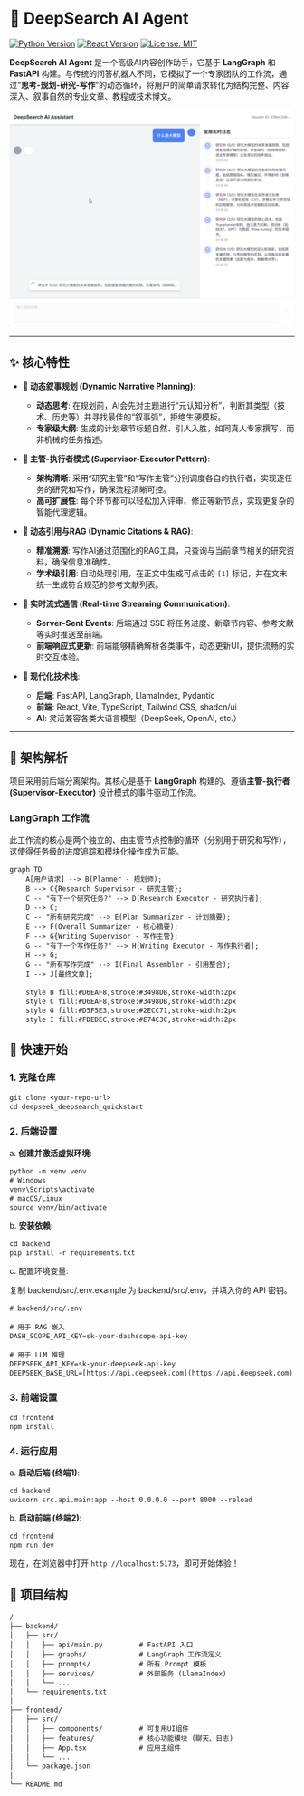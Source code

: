# 🚀 DeepSearch AI Agent

[![Python Version](https://img.shields.io/badge/Python-3.9%2B-blue.svg)](https://www.python.org/downloads/)
[![React Version](https://img.shields.io/badge/React-18%2B-blue.svg)](https://reactjs.org/)
[![License: MIT](https://img.shields.io/badge/License-MIT-yellow.svg)](https://opensource.org/licenses/MIT)

**DeepSearch AI Agent** 是一个高级AI内容创作助手，它基于 **LangGraph** 和 **FastAPI** 构建。与传统的问答机器人不同，它模拟了一个专家团队的工作流，通过“**思考-规划-研究-写作**”的动态循环，将用户的简单请求转化为结构完整、内容深入、叙事自然的专业文章、教程或技术博文。

![img.png](img.png)

---

## ✨ 核心特性

- **🧠 动态叙事规划 (Dynamic Narrative Planning)**:
  - **动态思考**: 在规划前，AI会先对主题进行“元认知分析”，判断其类型（技术、历史等）并寻找最佳的“叙事弧”，拒绝生硬模板。
  - **专家级大纲**: 生成的计划章节标题自然、引人入胜，如同真人专家撰写，而非机械的任务描述。

- **🔄 主管-执行者模式 (Supervisor-Executor Pattern)**:
  - **架构清晰**: 采用“研究主管”和“写作主管”分别调度各自的执行者，实现逐任务的研究和写作，确保流程清晰可控。
  - **高可扩展性**: 每个环节都可以轻松加入评审、修正等新节点，实现更复杂的智能代理逻辑。

- **🔗 动态引用与RAG (Dynamic Citations & RAG)**:
  - **精准溯源**: 写作AI通过范围化的RAG工具，只查询与当前章节相关的研究资料，确保信息准确性。
  - **学术级引用**: 自动处理引用，在正文中生成可点击的 `[1]` 标记，并在文末统一生成符合规范的参考文献列表。

- **📡 实时流式通信 (Real-time Streaming Communication)**:
  - **Server-Sent Events**: 后端通过 SSE 将任务进度、新章节内容、参考文献等实时推送至前端。
  - **前端响应式更新**: 前端能够精确解析各类事件，动态更新UI，提供流畅的实时交互体验。

- **🔧 现代化技术栈**:
  - **后端**: FastAPI, LangGraph, LlamaIndex, Pydantic
  - **前端**: React, Vite, TypeScript, Tailwind CSS, shadcn/ui
  - **AI**: 灵活兼容各类大语言模型（DeepSeek, OpenAI, etc.）

---

## 📐 架构解析

项目采用前后端分离架构。其核心是基于 **LangGraph** 构建的、遵循**主管-执行者 (Supervisor-Executor)** 设计模式的事件驱动工作流。

### LangGraph 工作流

此工作流的核心是两个独立的、由主管节点控制的循环（分别用于研究和写作），这使得任务级的进度追踪和模块化操作成为可能。

```mermaid
graph TD
    A[用户请求] --> B(Planner - 规划师);
    B --> C{Research Supervisor - 研究主管};
    C -- "有下一个研究任务?" --> D[Research Executor - 研究执行者];
    D --> C;
    C -- "所有研究完成" --> E(Plan Summarizer - 计划摘要);
    E --> F(Overall Summarizer - 核心摘要);
    F --> G{Writing Supervisor - 写作主管};
    G -- "有下一个写作任务?" --> H[Writing Executor - 写作执行者];
    H --> G;
    G -- "所有写作完成" --> I(Final Assembler - 引用整合);
    I --> J[最终文章];

    style B fill:#D6EAF8,stroke:#3498DB,stroke-width:2px
    style C fill:#D6EAF8,stroke:#3498DB,stroke-width:2px
    style G fill:#D5F5E3,stroke:#2ECC71,stroke-width:2px
    style I fill:#FDEDEC,stroke:#E74C3C,stroke-width:2px
```

## 🚀 快速开始

### 1. 克隆仓库

```
git clone <your-repo-url>
cd deepseek_deepsearch_quickstart
```

### 2. 后端设置

a. **创建并激活虚拟环境**:

```
python -m venv venv
# Windows
venv\Scripts\activate
# macOS/Linux
source venv/bin/activate
```

b. **安装依赖**:

```
cd backend
pip install -r requirements.txt
```

c. 配置环境变量:

复制 backend/src/.env.example 为 backend/src/.env，并填入你的 API 密钥。

```
# backend/src/.env

# 用于 RAG 嵌入
DASH_SCOPE_API_KEY=sk-your-dashscope-api-key

# 用于 LLM 推理
DEEPSEEK_API_KEY=sk-your-deepseek-api-key
DEEPSEEK_BASE_URL=[https://api.deepseek.com](https://api.deepseek.com)
```

### 3. 前端设置

```
cd frontend
npm install
```

### 4. 运行应用

a. **启动后端 (终端1)**:

```
cd backend
uvicorn src.api.main:app --host 0.0.0.0 --port 8000 --reload
```

b. **启动前端 (终端2)**:

```
cd frontend
npm run dev
```

现在，在浏览器中打开 `http://localhost:5173`，即可开始体验！

## 📂 项目结构

```
/
├── backend/
│   ├── src/
│   │   ├── api/main.py         # FastAPI 入口
│   │   ├── graphs/             # LangGraph 工作流定义
│   │   ├── prompts/            # 所有 Prompt 模板
│   │   ├── services/           # 外部服务 (LlamaIndex)
│   │   └── ...
│   └── requirements.txt
│
├── frontend/
│   ├── src/
│   │   ├── components/         # 可复用UI组件
│   │   ├── features/           # 核心功能模块 (聊天、日志)
│   │   ├── App.tsx             # 应用主组件
│   │   └── ...
│   └── package.json
│
└── README.md
```